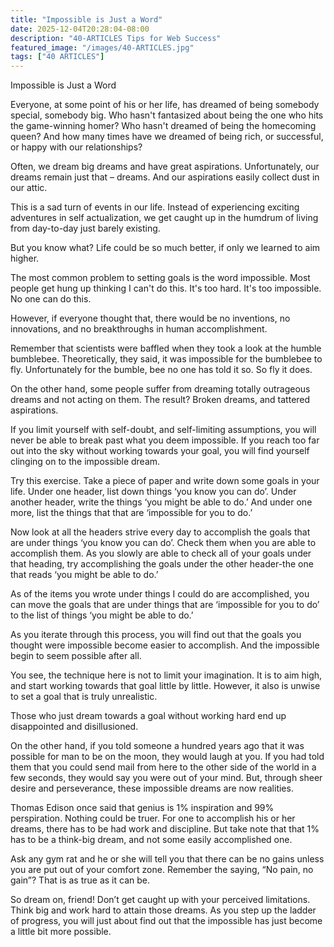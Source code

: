 ```yaml
---
title: "Impossible is Just a Word"
date: 2025-12-04T20:28:04-08:00
description: "40-ARTICLES Tips for Web Success"
featured_image: "/images/40-ARTICLES.jpg"
tags: ["40 ARTICLES"]
---
```


Impossible is Just a Word

Everyone, at some point of his or her life, has dreamed of being somebody special, somebody big. Who hasn't fantasized about being the one who hits the game-winning homer? Who hasn't dreamed of being the homecoming queen? And how many times have we dreamed of being rich, or successful, or happy with our relationships?

Often, we dream big dreams and have great aspirations. Unfortunately, our dreams remain just that – dreams. And our aspirations easily collect dust in our attic.

This is a sad turn of events in our life. Instead of experiencing exciting adventures in self actualization, we get caught up in the humdrum of living from day-to-day just barely existing.

But you know what? Life could be so much better, if only we learned to aim higher.

The most common problem to setting goals is the word impossible. Most people get hung up thinking I can't do this. It's too hard. It's too impossible. No one can do this.

However, if everyone thought that, there would be no inventions, no innovations, and no breakthroughs in human accomplishment.

Remember that scientists were baffled when they took a look at the humble bumblebee. Theoretically, they said, it was impossible for the bumblebee to fly. Unfortunately for the bumble, bee no one has told it so. So fly it does.

On the other hand, some people suffer from dreaming totally outrageous dreams and not acting on them. The result? Broken dreams, and tattered aspirations. 

If you limit yourself with self-doubt, and self-limiting assumptions, you will never be able to break past what you deem impossible. If you reach too far out into the sky without working towards your goal, you will find yourself clinging on to the impossible dream.

Try this exercise. Take a piece of paper and write down some goals in your life. Under one header, list down things ‘you know you can do’. Under another header, write the things ‘you might be able to do.’ And under one more, list the things that that are ‘impossible for you to do.’

Now look at all the headers strive every day to accomplish the goals that are under things ‘you know you can do’. Check them when you are able to accomplish them. As you slowly are able to check all of your goals under that heading, try accomplishing the goals under the other header-the one that reads ‘you might be able to do.’

As of the items you wrote under things I could do are accomplished, you can move the goals that are under things that are ‘impossible for you to do’ to the list of things ‘you might be able to do.’

As you iterate through this process, you will find out that the goals you thought were impossible become easier to accomplish. And the impossible begin to seem possible after all.

You see, the technique here is not to limit your imagination. It is to aim high, and start working towards that goal little by little. However, it also is unwise to set a goal that is truly unrealistic. 

Those who just dream towards a goal without working hard end up disappointed and disillusioned.

On the other hand, if you told someone a hundred years ago that it was possible for man to be on the moon, they would laugh at you. If you had told them that you could send mail from here to the other side of the world in a few seconds, they would say you were out of your mind. But, through sheer desire and perseverance, these impossible dreams are now realities.

Thomas Edison once said that genius is 1% inspiration and 99% perspiration. Nothing could be truer. For one to accomplish his or her dreams, there has to be had work and discipline. But take note that that 1% has to be a think-big dream, and not some easily accomplished one.

Ask any gym rat and he or she will tell you that there can be no gains unless you are put out of your comfort zone. Remember the saying, “No pain, no gain”? That is as true as it can be.

So dream on, friend! Don’t get caught up with your perceived limitations. Think big and work hard to attain those dreams. As you step up the ladder of progress, you will just about find out that the impossible has just become a little bit more possible.

